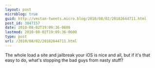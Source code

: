 ```yaml
---
layout: post
microblog: true
guid: http://vmstan-tweets.micro.blog/2010/08/02/20182644711.html
post_id: 3047157
date: 2010-08-02T19:09:36-0600
lastmod: 2010-08-02T19:09:36-0600
type: post
url: /2010/08/02/20182644711.html
---
```

The whole load a site and jailbreak your iOS is nice and all, but if it's that easy to do, what's stopping the bad guys from nasty stuff?
